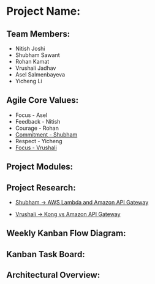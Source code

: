 # Project Name:

## Team Members:
* Nitish Joshi
* Shubham Sawant
* Rohan Kamat
* Vrushali Jadhav
* Asel Salmenbayeva
* Yicheng Li

## Agile Core Values:
* Focus - Asel
* Feedback - Nitish
* Courage - Rohan
* [Commitment - Shubham](https://github.com/nguyensjsu/fa18-281-code-monks/blob/master/Shubham%20Sawant/Commitment-Shubham-Sawant.md)
* Respect - Yicheng
* [Focus - Vrushali](https://github.com/nguyensjsu/fa18-281-code-monks/tree/master/Vrushali%20Jadhav)

## Project Modules:

## Project Research:

* [Shubham -> AWS Lambda and Amazon API Gateway](https://github.com/nguyensjsu/fa18-281-code-monks/blob/master/Shubham%20Sawant/Research/AWS%20Lambda.md)

* [Vrushali -> Kong vs Amazon API Gateway](https://github.com/nguyensjsu/fa18-281-code-monks/blob/master/Vrushali%20Jadhav/Research-KongVSAmazonAPI)

## Weekly Kanban Flow Diagram:

## Kanban Task Board:

## Architectural Overview:
